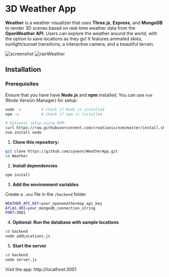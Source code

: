 ﻿# 3D Weather App

**Weather** is a weather visualizer that uses  **Three.js**, **Express**, and **MongoDB** to render 3D scenes based on real-time weather data from the **OpenWeather API**. Users can explore the weather around the world, with the option to save locations as they go! It features animated skies, sunlight/sunset transitions, a interactive camera, and a beautiful terrain.

![screenshot](https://github.com/user-attachments/assets/a99b115b-e8fc-46f4-83a6-fde0ee101d00)
![rainWeather](https://github.com/user-attachments/assets/319731eb-3c90-48c8-9d93-d0195c36f558)



## Installation

### Prerequisites

Ensure that you have have **Node.js** and **npm** installed. You can use `nvm` (Node Version Manager) for setup:

```bash
node -v         # Check if Node is installed
npm -v          # Check if npm is installed

# Optional setup using NVM:
curl https://raw.githubusercontent.com/creationix/nvm/master/install.sh | bash
nvm install node
```

1. **Clone this repository:**

```bash
git clone https://github.com/zyuenn/WeatherApp.git
cd Weather
```

2. **Install dependencies**

```bash
npm install
```

3. **Add the environment variables**

Create a `.env` file in the `/backend` folder

```bash
WEATHER_API_KEY=your_openweathermap_api_key
ATLAS_URI=your_mongodb_connection_string
PORT=3001
```

4. **Optional: Run the database with sample locations**

```bash
cd backend
node addLocations.js
```

5. **Start the server**

```bash
cd backend
node server.js
```
Visit the app: http://localhost:3001

